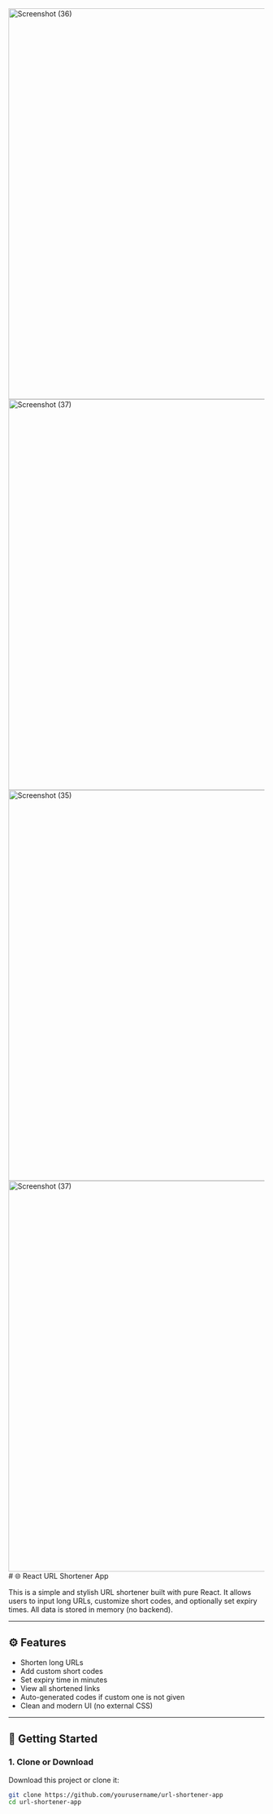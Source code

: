 <img width="1366" height="768" alt="Screenshot (36)" src="https://github.com/user-attachments/assets/8502873c-0b70-43be-8658-ff127ee584de" />
<img width="1366" height="768" alt="Screenshot (37)" src="https://github.com/user-attachments/assets/ff5d5fe7-eebe-469e-9c20-086ecb42cd9c" />
<img width="1366" height="768" alt="Screenshot (35)" src="https://github.com/user-attachments/assets/72b46c6f-e455-4128-96c7-77adf2d24a1c" />
<img width="1366" height="768" alt="Screenshot (37)" src="https://github.com/user-attachments/assets/307d2e85-f95a-4c6e-afb2-e6deba790b9d" />
# 🌐 React URL Shortener App

This is a simple and stylish URL shortener built with pure React. It allows users to input long URLs, customize short codes, and optionally set expiry times. All data is stored in memory (no backend).

---

## ⚙️ Features

- Shorten long URLs
- Add custom short codes
- Set expiry time in minutes
- View all shortened links
- Auto-generated codes if custom one is not given
- Clean and modern UI (no external CSS)

---

## 🚀 Getting Started

### 1. Clone or Download

Download this project or clone it:

```bash
git clone https://github.com/yourusername/url-shortener-app
cd url-shortener-app

